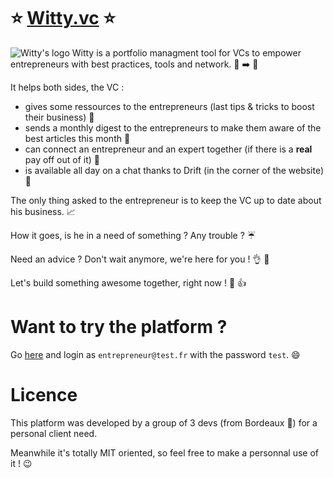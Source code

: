 # :star: [Witty.vc](http://witty.vc) :star:
![Witty's logo](https://i.imgur.com/axcJbpW.png)
Witty is a portfolio managment tool for VCs to empower entrepreneurs with best practices, tools and network. :snail:  :arrow_right:  :rocket:

It helps both sides, the VC :
- gives some ressources to the entrepreneurs (last tips & tricks to boost their business) :punch:
- sends a monthly digest to the entrepreneurs to make them aware of the best articles this month :muscle:
- can connect an entrepreneur and an expert together (if there is a **real** pay off out of it) :two_men_holding_hands:
- is available all day on a chat thanks to Drift (in the corner of the website) :speech_balloon:

The only thing asked to the entrepreneur is to keep the VC up to date about his business. :chart_with_upwards_trend:

How it goes, is he in a need of something ? Any trouble ? :umbrella:

Need an advice ? Don't wait anymore, we're here for you ! :ok_hand: :metal:

Let's build something awesome together, right now ! :100: :+1:

# Want to try the platform ?

Go [here](http://test.witty.vc/) and login as `entrepreneur@test.fr` with the password `test`. :smile:

# Licence
This platform was developed by a group of 3 devs (from Bordeaux :wine_glass:) for a personal client need.

Meanwhile it's totally MIT oriented, so feel free to make a personnal use of it ! :wink:

